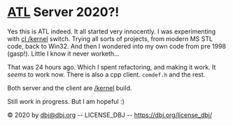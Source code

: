 # [ATL](https://docs.microsoft.com/en-us/cpp/atl/active-template-library-atl-concepts?view=vs-2019) Server 2020?!

Yes this is ATL indeed. It all started very innocently. I was experimenting with [cl /kernel](https://docs.microsoft.com/en-us/cpp/build/reference/kernel-create-kernel-mode-binary?view=vs-2019) switch. Trying all sorts of projects, from modern MS STL code, back to Win32. And then I wondered into my own code from pre 1998 (gasp!). Little I know it never worketh...

That was 24 hours ago. Which I spent refactoring, and making it work. It *seems* to work now. There is also a cpp client. `comdef.h` and the rest. 

Both server and the client are [/kernel](https://docs.microsoft.com/en-us/cpp/build/reference/kernel-create-kernel-mode-binary?view=vs-2019) build.

Still work in progress. But I am hopeful :)

&copy; 2020 by dbj@dbj.org -- LICENSE_DBJ -- https://dbj.org/license_dbj/